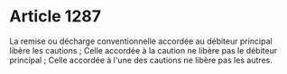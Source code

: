 # Article 1287

La remise ou décharge conventionnelle accordée au débiteur principal libère les cautions ;   Celle accordée à la caution ne libère pas le débiteur principal ;   Celle accordée à l'une des cautions ne libère pas les autres.
